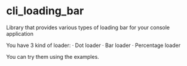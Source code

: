 # cli_loading_bar
Library that provides various types of loading bar for your console application

You have 3 kind of loader:
·	Dot loader
·	Bar loader
·	Percentage loader

You can try them using the examples.
